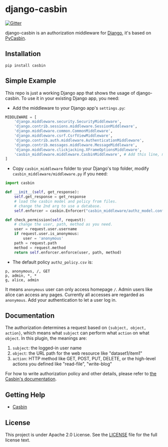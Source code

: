 # django-casbin

[![Gitter](https://badges.gitter.im/Join%20Chat.svg)](https://gitter.im/casbin/lobby)

django-casbin is an authorization middleware for [Django](https://www.djangoproject.com/), it's based on [PyCasbin](https://github.com/casbin/pycasbin).

## Installation

```
pip install casbin
```

## Simple Example

This repo is just a working Django app that shows the usage of django-casbin. To use it in your existing Django app, you need:

- Add the middleware to your Django app's ``settings.py``:

```python
MIDDLEWARE = [
    'django.middleware.security.SecurityMiddleware',
    'django.contrib.sessions.middleware.SessionMiddleware',
    'django.middleware.common.CommonMiddleware',
    'django.middleware.csrf.CsrfViewMiddleware',
    'django.contrib.auth.middleware.AuthenticationMiddleware',
    'django.contrib.messages.middleware.MessageMiddleware',
    'django.middleware.clickjacking.XFrameOptionsMiddleware',
    'casbin_middleware.middleware.CasbinMiddleware', # Add this line, must after AuthenticationMiddleware.
]
```

- Copy ``casbin_middleware`` folder to your Django's top folder, modify ``casbin_middleware/middleware.py`` if you need:

```python
import casbin

def __init__(self, get_response):
    self.get_response = get_response
    # load the casbin model and policy from files.
    # change the 2nd arg to use a database.
    self.enforcer = casbin.Enforcer("casbin_middleware/authz_model.conf", "casbin_middleware/authz_policy.csv")

def check_permission(self, request):
    # change the user, path, method as you need.
    user = request.user.username
    if request.user.is_anonymous:
        user = 'anonymous'
    path = request.path
    method = request.method
    return self.enforcer.enforce(user, path, method)
```

- The default policy ``authz_policy.csv`` is:

```csv
p, anonymous, /, GET
p, admin, *, *
g, alice, admin
```

It means ``anonymous`` user can only access homepage ``/``. Admin users like alice can access any pages. Currently all accesses are regarded as ``anonymous``. Add your authentication to let a user log in.

## Documentation

The authorization determines a request based on ``{subject, object, action}``, which means what ``subject`` can perform what ``action`` on what ``object``. In this plugin, the meanings are:

1. ``subject``: the logged-in user name
2. ``object``: the URL path for the web resource like "dataset1/item1"
3. ``action``: HTTP method like GET, POST, PUT, DELETE, or the high-level actions you defined like "read-file", "write-blog"

For how to write authorization policy and other details, please refer to [the Casbin's documentation](https://casbin.org).

## Getting Help

- [Casbin](https://casbin.org)

## License

This project is under Apache 2.0 License. See the [LICENSE](LICENSE) file for the full license text.
